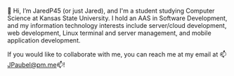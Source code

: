 👋 Hi, I’m JaredP45 (or just Jared), and I'm a student studying Computer Science at Kansas State University. I hold an AAS in Software Development, and my information technology interests include server/cloud development, web development, Linux terminal and server management, and mobile application development. 

If you would like to collaborate with me, you can reach me at my email at 📫JPaubel@pm.me📫!
